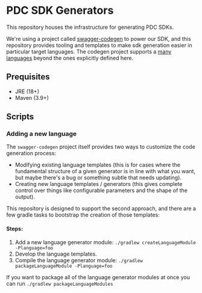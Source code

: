 # PDC SDK Generators

This repository houses the infrastructure for generating PDC SDKs.

We're using a project called [swagger-codegen](https://github.com/swagger-api/swagger-codegen) to power our SDK, and this repository provides tooling and templates
to make sdk generation easier in particular target languages.  The codegen project supports a [many languages](https://github.com/swagger-api/swagger-codegen/tree/master/modules/swagger-codegen/src/main/resources)
beyond the ones explicitly defined here.

## Prequisites
- JRE (18+)
- Maven (3.9+)

## Scripts
### Adding a new language

The `swagger-codegen` project itself provides two ways to customize the code generation process:

- Modifying existing language templates (this is for cases where the fundamental structure of a given generator is in line with what you want,
but maybe there's a bug or something subtle that needs updating).
- Creating new language templates / generators (this gives complete control over things like configurable parameters and the shape of the output).

This repository is designed to support the second approach, and there are a few gradle tasks to bootstrap the creation of those templates:

#### Steps:
1. Add a new language generator module: `./gradlew createLanguageModule -Planguage=foo`
2. Develop the language templates.
3. Compile the language generator module: `./gradlew packageLanguageModule -Planguage=foo`

If you want to package all of the language generator modules at once you can run `./gradlew packageLanguageModules`
